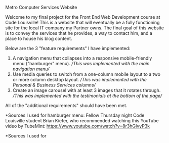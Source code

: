 Metro Computer Services Website

Welcome to my final project for the Front End Web Development course at Code Louisville! This is a website that will eventually be a fully functioning site for the local IT company my Partner owns. The final goal of this website is to convey the services that he provides, a way to contact him, and a place to house his blog content. 

Below are the 3 "feature requirements" I have implemented:

1. A navigation menu that collapses into a responsive mobile-friendly menu ("hamburger" menu).               */This was implemented with the main navigation menu/*
2. Use media queries to switch from a one-column mobile layout to a two or more column desktop layout.       */This was implemented with the Personal & Business Services columns/*
3. Create an image carousel with at least 3 images that it rotates through.                                  */This was implemented with the testimonials at the bottom of the page/*

All of the "additional requirements" should have been met.


*Sources I used for hamburger menu:
    Fellow Thursday night Code Louisville student Brian Kiefer, who recommended watching this YouTube video by TubeMint: https://www.youtube.com/watch?v=8r3hGIvyP3k


*Sources I used for 